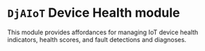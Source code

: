 # `DjAIoT` Device Health module

This module provides affordances for managing IoT device health indicators, health scores, and fault detections and diagnoses.
